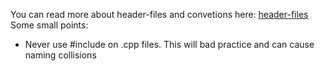 You can read more about header-files and convetions here:
[header-files](https://www.learncpp.com/cpp-tutorial/header-files/)
Some small points:
- Never use #include on .cpp files. This will bad practice and can cause naming collisions
